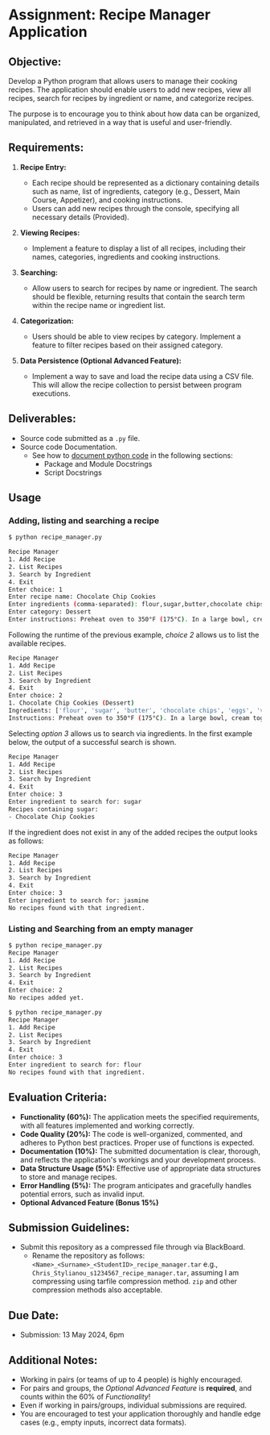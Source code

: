 # Assignment: Recipe Manager Application

## Objective:
Develop a Python program that allows users to manage their cooking recipes. The application should enable users to add new recipes, view all recipes, search for recipes by ingredient or name, and categorize recipes.

The purpose is to encourage you to think about how data can be organized, manipulated, and retrieved in a way that is useful and user-friendly.

## Requirements:
1. **Recipe Entry:**
   - Each recipe should be represented as a dictionary containing details such as name, list of ingredients, category (e.g., Dessert, Main Course, Appetizer), and cooking instructions.
   - Users can add new recipes through the console, specifying all necessary details (Provided).

2. **Viewing Recipes:**
   - Implement a feature to display a list of all recipes, including their names, categories, ingredients and cooking instructions.

3. **Searching:**
   - Allow users to search for recipes by name or ingredient. The search should be flexible, returning results that contain the search term within the recipe name or ingredient list.

4. **Categorization:**
   - Users should be able to view recipes by category. Implement a feature to filter recipes based on their assigned category.

5. **Data Persistence (Optional Advanced Feature):**
   - Implement a way to save and load the recipe data using a CSV file. This will allow the recipe collection to persist between program executions.

## Deliverables:
- Source code submitted as a `.py` file.
- Source code Documentation.
  - See how to [document python code](https://realpython.com/documenting-python-code/) in the following sections:
    - Package and Module Docstrings
    - Script Docstrings

## Usage
### Adding, listing and searching a recipe
```sh
$ python recipe_manager.py

Recipe Manager
1. Add Recipe
2. List Recipes
3. Search by Ingredient
4. Exit
Enter choice: 1
Enter recipe name: Chocolate Chip Cookies
Enter ingredients (comma-separated): flour,sugar,butter,chocolate chips,eggs,vanilla extract,baking soda,salt
Enter category: Dessert
Enter instructions: Preheat oven to 350°F (175°C). In a large bowl, cream together the butter and sugar until smooth. Beat in the eggs one at a time, then stir in the vanilla. Dissolve baking soda in hot water, add to batter along with salt. Stir in flour and chocolate chips. Drop by large spoonfuls onto ungreased pans. Bake for about 10 minutes in the preheated oven, or until edges are nicely browned.
```

Following the runtime of the previous example, *choice 2* allows us to list the available recipes.
```sh
Recipe Manager
1. Add Recipe
2. List Recipes
3. Search by Ingredient
4. Exit
Enter choice: 2
1. Chocolate Chip Cookies (Dessert)
Ingredients: ['flour', 'sugar', 'butter', 'chocolate chips', 'eggs', 'vanilla extract', 'baking soda', 'salt']
Instructions: Preheat oven to 350°F (175°C). In a large bowl, cream together the butter and sugar until smooth. Beat in the eggs one at a time, then stir in the vanilla. Dissolve baking soda in hot water, add to batter along with salt. Stir in flour and chocolate chips. Drop by large spoonfuls onto ungreased pans. Bake for about 10 minutes in the preheated oven, or until edges are nicely browned.
```

Selecting *option 3* allows us to search via ingredients. In the first example below, the output of a successful search is shown. 
```sh
Recipe Manager
1. Add Recipe
2. List Recipes
3. Search by Ingredient
4. Exit
Enter choice: 3    
Enter ingredient to search for: sugar
Recipes containing sugar:
- Chocolate Chip Cookies
```

If the ingredient does not exist in any of the added recipes the output looks as follows:
```sh
Recipe Manager
1. Add Recipe
2. List Recipes
3. Search by Ingredient
4. Exit
Enter choice: 3
Enter ingredient to search for: jasmine
No recipes found with that ingredient.
```

### Listing and Searching from an empty manager
```sh
$ python recipe_manager.py
Recipe Manager
1. Add Recipe
2. List Recipes
3. Search by Ingredient
4. Exit
Enter choice: 2
No recipes added yet.
```

```sh
$ python recipe_manager.py
Recipe Manager
1. Add Recipe
2. List Recipes
3. Search by Ingredient
4. Exit
Enter choice: 3
Enter ingredient to search for: flour
No recipes found with that ingredient.
```

## Evaluation Criteria:
- **Functionality (60%):** The application meets the specified requirements, with all features implemented and working correctly.
- **Code Quality (20%):** The code is well-organized, commented, and adheres to Python best practices. Proper use of functions is expected.
- **Documentation (10%):** The submitted documentation is clear, thorough, and reflects the application's workings and your development process.
- **Data Structure Usage (5%):** Effective use of appropriate data structures to store and manage recipes.
- **Error Handling (5%):** The program anticipates and gracefully handles potential errors, such as invalid input.
- **Optional Advanced Feature (Bonus 15%)**

## Submission Guidelines:
- Submit this repository as a compressed file through via BlackBoard.
  - Rename the repository as follows: `<Name>_<Surname>_<StudentID>_recipe_manager.tar`
   e.g., `Chris_Stylianou_s1234567_recipe_manager.tar`, assuming I am compressing using tarfile compression method. `zip` and other compression methods also acceptable.
   
## Due Date:
- Submission: 13 May 2024, 6pm

## Additional Notes:
- Working in pairs (or teams of up to 4 people) is highly encouraged. 
- For pairs and groups, the *Optional Advanced Feature* is **required**, and counts within the 60% of *Functionality*! 
- Even if working in pairs/groups, individual submissions are required.
- You are encouraged to test your application thoroughly and handle edge cases (e.g., empty inputs, incorrect data formats).
